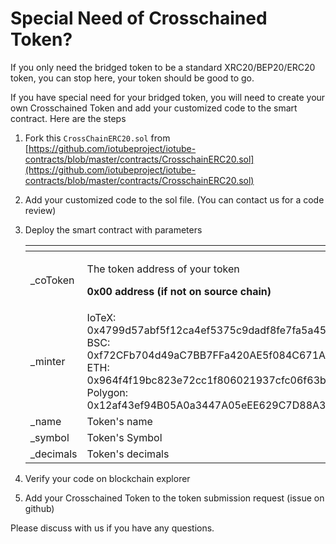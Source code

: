 # Special Need of Crosschained Token?

If you only need the bridged token to be a standard XRC20/BEP20/ERC20 token, you can stop here, your token should be good to go.

If you have special need for your bridged token, you will need to create your own Crosschained Token and add your customized code to the smart contract. Here are the steps

1. Fork this `CrossChainERC20.sol` from [https://github.com/iotubeproject/iotube-contracts/blob/master/contracts/CrosschainERC20.sol](https://github.com/iotubeproject/iotube-contracts/blob/master/contracts/CrosschainERC20.sol)
2. Add your customized code to the sol file.  (You can contact us for a code review)
3.  Deploy the smart contract with parameters&#x20;

    <table data-header-hidden><thead><tr><th width="150"></th><th></th></tr></thead><tbody><tr><td>_coToken</td><td><p>The token address of your token</p><p><strong>0x00 address (if not on source chain)</strong></p></td></tr><tr><td>_minter</td><td>IoTeX: 0x4799d57abf5f12ca4ef5375c9dadf8fe7fa5a454<br>BSC:<br>0xf72CFb704d49aC7BB7FFa420AE5f084C671A29be<br>ETH:<br>0x964f4f19bc823e72cc1f806021937cfc06f63b45<br>Polygon:<br>0x12af43ef94B05A0a3447A05eEE629C7D88A30a5f</td></tr><tr><td>_name</td><td>Token's name</td></tr><tr><td>_symbol</td><td>Token's Symbol</td></tr><tr><td>_decimals</td><td>Token's decimals</td></tr></tbody></table>


4. Verify your code on blockchain explorer
5. Add your Crosschained Token to the token submission request (issue on github)

Please discuss with us if you have any questions.

&#x20;

